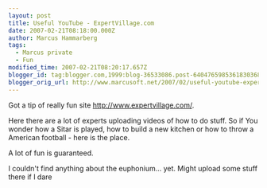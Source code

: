 ```yaml
---
layout: post
title: Useful YouTube - ExpertVillage.com
date: 2007-02-21T08:18:00.000Z
author: Marcus Hammarberg
tags:
  - Marcus private
  - Fun
modified_time: 2007-02-21T08:20:17.657Z
blogger_id: tag:blogger.com,1999:blog-36533086.post-6404765985361830368
blogger_orig_url: http://www.marcusoft.net/2007/02/useful-youtube-expertvillagecom.html
---
```


Got a tip of really fun site <http://www.expertvillage.com/>.

Here there are a lot of experts uploading videos of how to do stuff. So
if You wonder how a Sitar is played, how to build a new kitchen or how
to throw a American football - here is the place.

A lot of fun is guaranteed.

I couldn't find anything about the euphonium... yet. Might upload some
stuff there if I dare
